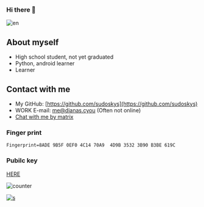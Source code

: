 
### Hi there 👋

![en](https://github-readme-stats.vercel.app/api?username=sudoskys)

## About myself
- High school student, not yet graduated
- Python, android learner
- Learner

## Contact with me
-   My GitHub: [https://github.com/sudoskys](https://github.com/sudoskys)
-   WORK E-mail: [me@dianas.cyou](mailto:me@dianas.cyou) (Often not online)
-   [Chat with me by matrix](https://matrix.to/#/!PiHKgwuINfPblZUscy:matrixim.cc?via=matrixim.cc)
### Finger print

```finger print
Fingerprint=8ADE 9B5F 0EF0 4C14 70A9  4D9B 3532 3B90 B3BE 619C
```

### Pubilc key

[HERE](https://raw.githubusercontent.com/sudoskys/sudoskys/main/pubilckey.txt)

<!--
**sudoskys/sudoskys** is a ✨ _special_ ✨ repository because its `README.md` (this file) appears on your GitHub profile.

Here are some ideas to get you started:

- 🔭 I’m currently working on ...
- 🌱 I’m currently learning ...
- 👯 I’m looking to collaborate on ...
- 🤔 I’m looking for help with ...
- 💬 Ask me about ...
- 📫 How to reach me: ...
- 😄 Pronouns: ...
- ⚡ Fun fact: ...
-->

![counter](https://count.getloli.com/get/@sudoskys-github-readme?theme=moebooru)


[![s](https://img.shields.io/badge/Sponsor-Alipay-ff69b4)](https://azz.net/ly233)
